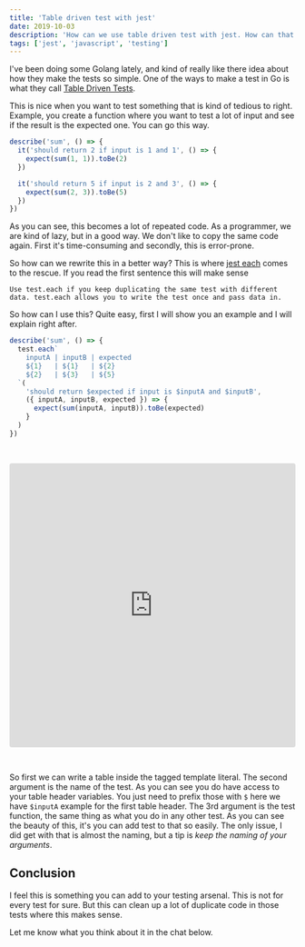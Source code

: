 ```yaml
---
title: 'Table driven test with jest'
date: 2019-10-03
description: 'How can we use table driven test with jest. How can that make your life easier.'
tags: ['jest', 'javascript', 'testing']
---
```


I've been doing some Golang lately, and kind of really like there idea about how they make the tests so simple. One of the ways to make a test in Go is what they call [Table Driven Tests](https://github.com/golang/go/wiki/TableDrivenTests).

This is nice when you want to test something that is kind of tedious to right. Example, you create a function where you want to test a lot of input and see if the result is the expected one. You can go this way.

```js
describe('sum', () => {
  it('should return 2 if input is 1 and 1', () => {
    expect(sum(1, 1)).toBe(2)
  })

  it('should return 5 if input is 2 and 3', () => {
    expect(sum(2, 3)).toBe(5)
  })
})
```

As you can see, this becomes a lot of repeated code. As a programmer, we are kind of lazy, but in a good way. We don't like to copy the same code again. First it's time-consuming and secondly, this is error-prone.

So how can we rewrite this in a better way? This is where [jest each](https://jestjs.io/docs/en/api#testeachtable-name-fn-timeout) comes to the rescue. If you read the first sentence this will make sense

```
Use test.each if you keep duplicating the same test with different data. test.each allows you to write the test once and pass data in.
```

So how can I use this? Quite easy, first I will show you an example and I will explain right after.

```js
describe('sum', () => {
  test.each`
    inputA | inputB | expected
    ${1}   | ${1}   | ${2}
    ${2}   | ${3}   | ${5}
  `(
    'should return $expected if input is $inputA and $inputB',
    ({ inputA, inputB, expected }) => {
      expect(sum(inputA, inputB)).toBe(expected)
    }
  )
})
```

<iframe src="https://codesandbox.io/embed/amazing-poincare-nf7b1?autoresize=1&fontsize=14&previewwindow=tests" title="amazing-poincare-nf7b1" allow="geolocation; microphone; camera; midi; vr; accelerometer; gyroscope; payment; ambient-light-sensor; encrypted-media; usb" style="width:100%; height:500px; border:0; border-radius: 4px; overflow:hidden;margin:30px 0;" sandbox="allow-modals allow-forms allow-popups allow-scripts allow-same-origin"></iframe>

So first we can write a table inside the tagged template literal. The second argument is the name of the test. As you can see you do have access to your table header variables. You just need to prefix those with `$` here we have `$inputA` example for the first table header. The 3rd argument is the test function, the same thing as what you do in any other test. As you can see the beauty of this, it's you can add test to that so easily. The only issue, I did get with that is almost the naming, but a tip is _keep the naming of your arguments_.

## Conclusion

I feel this is something you can add to your testing arsenal. This is not for every test for sure. But this can clean up a lot of duplicate code in those tests where this makes sense.

Let me know what you think about it in the chat below.
